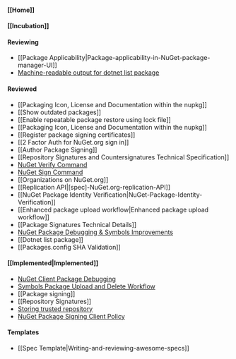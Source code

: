 #### [[Home]]

#### [[Incubation]] 

#### Reviewing
* [[Package Applicability|Package-applicability-in-NuGet-package-manager-UI]]
* [Machine-readable output for dotnet list package](https://github.com/NuGet/Home/wiki/%5BSpec%5D-Machine-readable-output-for-dotnet-list-package)

#### Reviewed
* [[Packaging Icon, License and Documentation within the nupkg]]
* [[Show outdated packages]]
* [[Enable repeatable package restore using lock file]]
* [[Packaging Icon, License and Documentation within the nupkg]]
* [[Register package signing certificates]]
* [[2 Factor Auth for NuGet.org sign in]]
* [[Author Package Signing]]
* [[Repository Signatures and Countersignatures Technical Specification]]
* [NuGet Verify Command](https://github.com/NuGet/Home/wiki/NuGet-Verify-Command)
* [NuGet Sign Command](https://github.com/NuGet/Home/wiki/NuGet-Sign-Command)
* [[Organizations on NuGet.org]]
* [[Replication API|[spec]-NuGet.org-replication-API]]
* [[NuGet Package Identity Verification|NuGet-Package-Identity-Verification]]
* [[Enhanced package upload workflow|Enhanced package upload workflow]]
* [[Package Signatures Technical Details]]
* [NuGet Package Debugging & Symbols Improvements](https://github.com/NuGet/Home/wiki/NuGet-Package-Debugging-&-Symbols-Improvements)
* [[Dotnet list package]]
* [[Packages.config SHA Validation]]

#### [[Implemented|Implemented]]
* [NuGet Client Package Debugging](https://github.com/NuGet/Home/wiki/NuGet-Client-Package-Debugging)
* [Symbols Package Upload and Delete Workflow](https://github.com/NuGet/Home/wiki/Symbols-Package-Upload-and-Delete-Workflow)
* [[Package signing]]
* [[Repository Signatures]]
* [Storing trusted repository](https://github.com/NuGet/Home/wiki/%5BSpec%5D-NuGet-Config-schema-changes-to-enable-trusted-signers)
* [NuGet Package Signing Client Policy](https://github.com/NuGet/Home/wiki/%5BSpec%5D-NuGet-Package-Signing-Client-Policy)
#### Templates
* [[Spec Template|Writing-and-reviewing-awesome-specs]]
